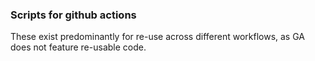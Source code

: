 ### Scripts for github actions

These exist predominantly for re-use across different workflows, as GA does not feature re-usable code.